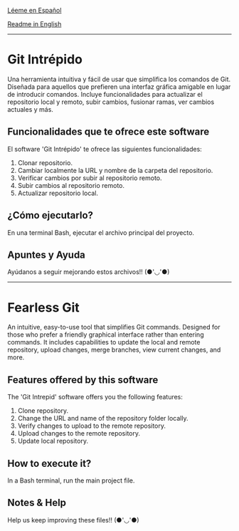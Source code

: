 [Léeme en Español](#git-intrépido)

[Readme in English](#fearless-git)

---
# Git Intrépido
Una herramienta intuitiva y fácil de usar que simplifica los comandos de Git. Diseñada para aquellos que prefieren una interfaz gráfica amigable en lugar de introducir comandos. Incluye funcionalidades para actualizar el repositorio local y remoto, subir cambios, fusionar ramas, ver cambios actuales y más.

## Funcionalidades que te ofrece este software
El software 'Git Intrépido' te ofrece las siguientes funcionalidades:
1) Clonar repositorio.
2) Cambiar localmente la URL y nombre de la carpeta del repositorio.
3) Verificar cambios por subir al repositorio remoto.
4) Subir cambios al repositorio remoto.
5) Actualizar repositorio local.

## ¿Cómo ejecutarlo?
En una terminal Bash, ejecutar el archivo principal del proyecto.

## Apuntes y Ayuda
Ayúdanos a seguir mejorando estos archivos!! (●'◡'●)

---

# Fearless Git
An intuitive, easy-to-use tool that simplifies Git commands. Designed for those who prefer a friendly graphical interface rather than entering commands. It includes capabilities to update the local and remote repository, upload changes, merge branches, view current changes, and more.

## Features offered by this software
The 'Git Intrepid' software offers you the following features:
1) Clone repository.
2) Change the URL and name of the repository folder locally.
3) Verify changes to upload to the remote repository.
4) Upload changes to the remote repository.
5) Update local repository.

## How to execute it?
In a Bash terminal, run the main project file.

## Notes & Help
Help us keep improving these files!! (●'◡'●)
